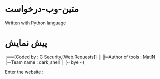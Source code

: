 # متین-وب-درخواست
Written with Python language
# پیش نمایش
╔══[Coded by : C Security,[Web.Requests]]
    ║
    ╠═Author of tools : MatiN
    ╠═Team name : dark_shell
    ║
    (~ bye ~)

 Enter the website :
